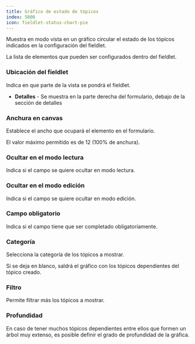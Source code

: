 ```yaml
---
title: Gráfico de estado de tópicos
index: 5000
icon: fieldlet-status-chart-pie
---
```


Muestra en modo vista en un gráfico circular el estado de los tópicos indicados en la configuración del fieldlet.

La lista de elementos que pueden ser configurados dentro del fieldlet.

### Ubicación del fieldlet

Indica en que parte de la vista se pondrá el fieldlet.

- **Detalles** - Se muestra en la parte derecha del formulario, debajo de la sección de detalles

### Anchura en canvas

Establece el ancho que ocupará el elemento en el formulario.

El valor máximo permitido es de 12 (100% de anchura).

### Ocultar en el modo lectura

Indica si el campo se quiere ocultar en modo lectura.

### Ocultar en el modo edición

Indica si el campo se quiere ocultar en modo edición.

### Campo obligatorio

Indica si el campo tiene que ser completado obligatoriamente.

### Categoría

Selecciona la categoría de los tópicos a mostrar.

Si se deja en blanco, saldrá el gráfico con los tópicos dependientes del tópico creado.

### Filtro

Permite filtrar más los tópicos a mostrar.

### Profundidad

En caso de tener muchos tópicos dependientes entre ellos que formen un árbol muy extenso, es posible definir el grado de profundidad de la gráfica.